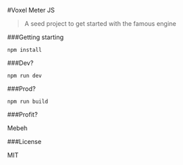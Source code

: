 #Voxel Meter JS
> A seed project to get started with the famous engine

###Getting starting

```npm install```

###Dev?

```npm run dev```

###Prod?

```npm run build```

###Profit?

Mebeh

###License

MIT